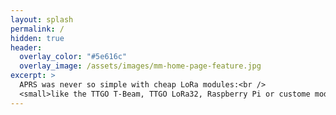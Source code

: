 ```yaml
---
layout: splash
permalink: /
hidden: true
header:
  overlay_color: "#5e616c"
  overlay_image: /assets/images/mm-home-page-feature.jpg
excerpt: >
  APRS was never so simple with cheap LoRa modules:<br />
  <small>like the TTGO T-Beam, TTGO LoRa32, Raspberry Pi or custome modules/PCBs.</small>
---
```

